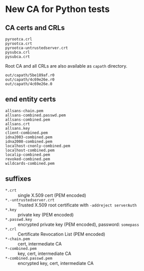 # New CA for Python tests

## CA certs and CRLs

```
pyrootca.crl
pyrootca.crt
pyrootca-untrustedserver.crt
pysubca.crl
pysubca.crt
```

Root CA and all CRLs are also available as ``capath`` directory.

```
out/capath/5be189af.r0
out/capath/4c69e26e.r0
out/capath/4c69e26e.0
```

## end entity certs

```
allsans-chain.pem
allsans-combined.passwd.pem
allsans-combined.pem
allsans.crt
allsans.key
client-combined.pem
idna2003-combined.pem
idna2008-combined.pem
localhost-cnonly-combined.pem
localhost-combined.pem
localip-combined.pem
revoked-combined.pem
wildcards-combined.pem
```

## suffixes

<dl>
  <dt><code>*.crt</code></dt>
  <dd>single X.509 cert (PEM encoded)</dd>
  <dt><code>*.-untrustedserver.crt</code></dt>
  <dd>Trusted X.509 root certificate with <code>-addreject serverAuth</code></dd>
  <dt><code>*.key</code></dt>
  <dd>private key (PEM encoded)</dd>
  <dt><code>*.passwd.key</code></dt>
  <dd>encrypted private key (PEM encoded), password: <code>somepass</code></dd>
  <dt><code>*.crl</code></dt>
  <dd>Certificate Revocation List (PEM encoded)</dd>
  <dt><code>*-chain.pem</code></dt>
  <dd>cert, intermediate CA</dd>
  <dt><code>*-combined.pem</code></dt>
  <dd>key, cert, intermediate CA</dd>
  <dt><code>*-combined.passwd.pem</code></dt>
  <dd>encrypted key, cert, intermediate CA</dd>
</dl>
